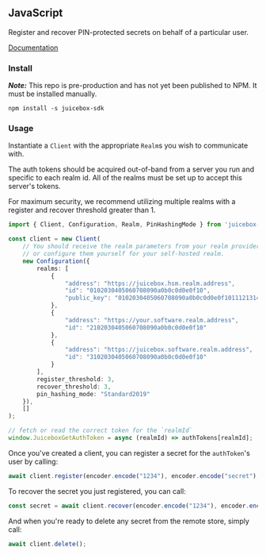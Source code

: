 ## JavaScript

Register and recover PIN-protected secrets on behalf of a particular user.

[Documentation](https://docs:JU1C380X@docs.juicebox.xyz/javascript/)

### Install

**_Note:_** This repo is pre-production and has not yet been published to NPM. It must be installed manually.

```
npm install -s juicebox-sdk
```

### Usage

Instantiate a `Client` with the appropriate `Realm`s you wish to communicate with.

The auth tokens should be acquired out-of-band from a server you run and specific to each realm id. All of the realms must be set up to accept this server's tokens.

For maximum security, we recommend utilizing multiple realms with a register and recover threshold greater than 1.

```typescript
import { Client, Configuration, Realm, PinHashingMode } from 'juicebox-sdk';

const client = new Client(
    // You should receive the realm parameters from your realm provider,
    // or configure them yourself for your self-hosted realm.
    new Configuration({
        realms: [
            {
                "address": "https://juicebox.hsm.realm.address",
                "id": "0102030405060708090a0b0c0d0e0f10",
                "public_key": "0102030405060708090a0b0c0d0e0f101112131415161718191a1b1c1d1e1f20"
            },
            {
                "address": "https://your.software.realm.address",
                "id": "2102030405060708090a0b0c0d0e0f10"
            },
            {
                "address": "https://juicebox.software.realm.address",
                "id": "3102030405060708090a0b0c0d0e0f10"
            }
        ],
        register_threshold: 3,
        recover_threshold: 3,
        pin_hashing_mode: "Standard2019"
    }),
    []
);

// fetch or read the correct token for the `realmId`
window.JuiceboxGetAuthToken = async (realmId) => authTokens[realmId];
```

Once you've created a client, you can register a secret for the `authToken`'s user by calling:

```typescript
await client.register(encoder.encode("1234"), encoder.encode("secret"), encoder.encode("info"), 2);
```

To recover the secret you just registered, you can call:

```typescript
const secret = await client.recover(encoder.encode("1234"), encoder.encode("info"));
```

And when you're ready to delete any secret from the remote store, simply call:

```typescript
await client.delete();
```
